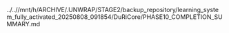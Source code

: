 ../..//mnt/h/ARCHIVE/.UNWRAP/STAGE2/backup_repository/learning_system_fully_activated_20250808_091854/DuRiCore/PHASE10_COMPLETION_SUMMARY.md
